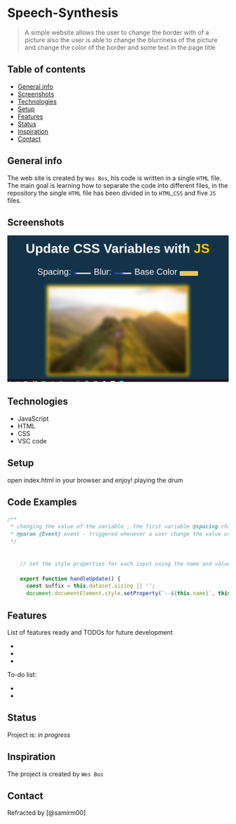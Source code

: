 # Speech-Synthesis

> A simple website allows the user to change the border with of a picture also the user is able to change the blurriness of the picture and change the color of the border and some text in the page title 

## Table of contents
* [General info](#general-info)
* [Screenshots](#screenshots)
* [Technologies](#technologies)
* [Setup](#setup)
* [Features](#features)
* [Status](#status)
* [Inspiration](#inspiration)
* [Contact](#contact)

## General info

The web site is created by `Wes Bos`, his code is written in a single `HTML` file. The main goal is learning how to separate the code into different files, in the repository the single `HTML` file has been divided in to `HTML`,`CSS` and five `JS` files.

## Screenshots
![Example screenshot](img/screenShot.png)

## Technologies
* JavaScript
* HTML
* CSS
* VSC code


## Setup
open index.html in your browser and enjoy! playing the drum 

## Code Examples

```js
/**
 * changing the value of the variable , the first variable @spacing change the border width value , the second @blur change blur value and the last variable @base change the color of the @spacing and h1 DOM elements .
 * @param {Event} event - triggered whenever a user change the value using the scroll button 
 */
         
   
    // set the style properties for each input using the name and value attributes and adding the suffix(px) 
       
    export function handleUpdate() {
      const suffix = this.dataset.sizing || '';
      document.documentElement.style.setProperty(`--${this.name}`, this.value + suffix);
```


## Features
List of features ready and TODOs for future development

* 
* 
* 

To-do list:

* 
* 

## Status
Project is: _in progress_

## Inspiration
The project is created by `Wes Bos`

## Contact
Refracted  by [@samirm00] 
